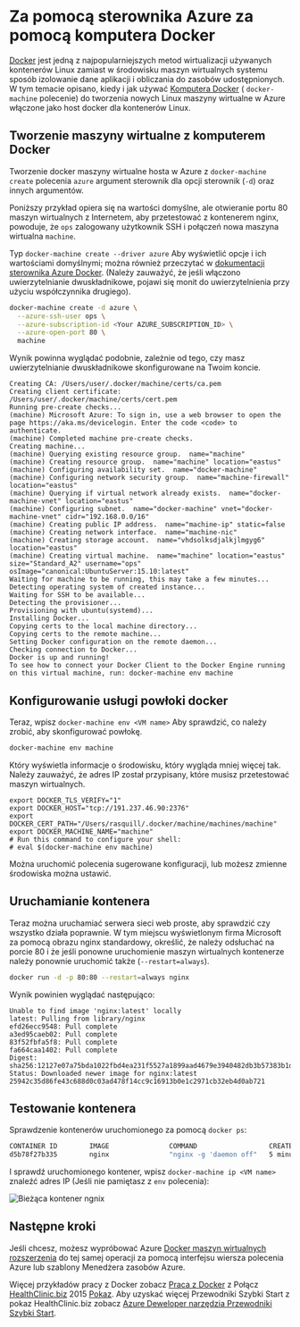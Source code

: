 <properties
    pageTitle="Tworzenie Docker hosts w Azure z komputerem Docker | Microsoft Azure"
    description="W tym artykule opisano używanie komputera Docker tworzenie docker hosts w Azure."
    services="virtual-machines-linux"
    documentationCenter=""
    authors="squillace"
    manager="timlt"
    editor="tysonn"/>

<tags
    ms.service="virtual-machines-linux"
    ms.devlang="multiple"
    ms.topic="article"
    ms.tgt_pltfrm="vm-linux"
    ms.workload="infrastructure-services"
    ms.date="07/22/2016"
    ms.author="rasquill"/>

# <a name="use-docker-machine-with-the-azure-driver"></a>Za pomocą sterownika Azure za pomocą komputera Docker

[Docker](https://www.docker.com/) jest jedną z najpopularniejszych metod wirtualizacji używanych kontenerów Linux zamiast w środowisku maszyn wirtualnych systemu sposób izolowanie dane aplikacji i obliczania do zasobów udostępnionych. W tym temacie opisano, kiedy i jak używać [Komputera Docker](https://docs.docker.com/machine/) ( `docker-machine` polecenie) do tworzenia nowych Linux maszyny wirtualne w Azure włączone jako host docker dla kontenerów Linux.


## <a name="create-vms-with-docker-machine"></a>Tworzenie maszyny wirtualne z komputerem Docker

Tworzenie docker maszyny wirtualne hosta w Azure z `docker-machine create` polecenia `azure` argument sterownik dla opcji sterownik (`-d`) oraz innych argumentów. 

Poniższy przykład opiera się na wartości domyślne, ale otwieranie portu 80 maszyn wirtualnych z Internetem, aby przetestować z kontenerem nginx, powoduje, że `ops` zalogowany użytkownik SSH i połączeń nowa maszyna wirtualna `machine`. 

Typ `docker-machine create --driver azure` Aby wyświetlić opcje i ich wartościami domyślnymi; można również przeczytać w [dokumentacji sterownika Azure Docker](https://docs.docker.com/machine/drivers/azure/). (Należy zauważyć, że jeśli włączono uwierzytelnianie dwuskładnikowe, pojawi się monit do uwierzytelnienia przy użyciu współczynnika drugiego).

```bash
docker-machine create -d azure \
  --azure-ssh-user ops \
  --azure-subscription-id <Your AZURE_SUBSCRIPTION_ID> \
  --azure-open-port 80 \
  machine
```

Wynik powinna wyglądać podobnie, zależnie od tego, czy masz uwierzytelnianie dwuskładnikowe skonfigurowane na Twoim koncie.

```
Creating CA: /Users/user/.docker/machine/certs/ca.pem
Creating client certificate: /Users/user/.docker/machine/certs/cert.pem
Running pre-create checks...
(machine) Microsoft Azure: To sign in, use a web browser to open the page https://aka.ms/devicelogin. Enter the code <code> to authenticate.
(machine) Completed machine pre-create checks.
Creating machine...
(machine) Querying existing resource group.  name="machine"
(machine) Creating resource group.  name="machine" location="eastus"
(machine) Configuring availability set.  name="docker-machine"
(machine) Configuring network security group.  name="machine-firewall" location="eastus"
(machine) Querying if virtual network already exists.  name="docker-machine-vnet" location="eastus"
(machine) Configuring subnet.  name="docker-machine" vnet="docker-machine-vnet" cidr="192.168.0.0/16"
(machine) Creating public IP address.  name="machine-ip" static=false
(machine) Creating network interface.  name="machine-nic"
(machine) Creating storage account.  name="vhdsolksdjalkjlmgyg6" location="eastus"
(machine) Creating virtual machine.  name="machine" location="eastus" size="Standard_A2" username="ops" osImage="canonical:UbuntuServer:15.10:latest"
Waiting for machine to be running, this may take a few minutes...
Detecting operating system of created instance...
Waiting for SSH to be available...
Detecting the provisioner...
Provisioning with ubuntu(systemd)...
Installing Docker...
Copying certs to the local machine directory...
Copying certs to the remote machine...
Setting Docker configuration on the remote daemon...
Checking connection to Docker...
Docker is up and running!
To see how to connect your Docker Client to the Docker Engine running on this virtual machine, run: docker-machine env machine
```

## <a name="configure-your-docker-shell"></a>Konfigurowanie usługi powłoki docker

Teraz, wpisz `docker-machine env <VM name>` Aby sprawdzić, co należy zrobić, aby skonfigurować powłokę. 

```bash
docker-machine env machine
```

Który wyświetla informacje o środowisku, który wygląda mniej więcej tak. Należy zauważyć, że adres IP został przypisany, które musisz przetestować maszyn wirtualnych.

```
export DOCKER_TLS_VERIFY="1"
export DOCKER_HOST="tcp://191.237.46.90:2376"
export DOCKER_CERT_PATH="/Users/rasquill/.docker/machine/machines/machine"
export DOCKER_MACHINE_NAME="machine"
# Run this command to configure your shell:
# eval $(docker-machine env machine)
```

Można uruchomić polecenia sugerowane konfiguracji, lub możesz zmienne środowiska można ustawić. 

## <a name="run-a-container"></a>Uruchamianie kontenera

Teraz można uruchamiać serwera sieci web proste, aby sprawdzić czy wszystko działa poprawnie. W tym miejscu wyświetlonym firma Microsoft za pomocą obrazu nginx standardowy, określić, że należy odsłuchać na porcie 80 i że jeśli ponowne uruchomienie maszyn wirtualnych kontenerze należy ponownie uruchomić także (`--restart=always`). 

```bash
docker run -d -p 80:80 --restart=always nginx
```

Wynik powinien wyglądać następująco:

```
Unable to find image 'nginx:latest' locally
latest: Pulling from library/nginx
efd26ecc9548: Pull complete
a3ed95caeb02: Pull complete
83f52fbfa5f8: Pull complete
fa664caa1402: Pull complete
Digest: sha256:12127e07a75bda1022fbd4ea231f5527a1899aad4679e3940482db3b57383b1d
Status: Downloaded newer image for nginx:latest
25942c35d86fe43c688d0c03ad478f14cc9c16913b0e1c2971cb32eb4d0ab721
```

## <a name="test-the-container"></a>Testowanie kontenera

Sprawdzenie kontenerów uruchomionego za pomocą `docker ps`:

```bash
CONTAINER ID        IMAGE               COMMAND                  CREATED             STATUS              PORTS                         NAMES
d5b78f27b335        nginx               "nginx -g 'daemon off"   5 minutes ago       Up 5 minutes        0.0.0.0:80->80/tcp, 443/tcp   goofy_mahavira
```

I sprawdź uruchomionego kontener, wpisz `docker-machine ip <VM name>` znaleźć adres IP (Jeśli nie pamiętasz z `env` polecenia):

![Bieżąca kontener ngnix](./media/virtual-machines-linux-docker-machine/nginxsuccess.png)

## <a name="next-steps"></a>Następne kroki

Jeśli chcesz, możesz wypróbować Azure [Docker maszyn wirtualnych rozszerzenia](virtual-machines-linux-dockerextension.md) do tej samej operacji za pomocą interfejsu wiersza polecenia Azure lub szablony Menedżera zasobów Azure. 

Więcej przykładów pracy z Docker zobacz [Praca z Docker](https://github.com/Microsoft/HealthClinic.biz/wiki/Working-with-Docker) z Połącz [HealthClinic.biz](https://github.com/Microsoft/HealthClinic.biz) 2015 [Pokaz](https://blogs.msdn.microsoft.com/visualstudio/2015/12/08/connectdemos-2015-healthclinic-biz/). Aby uzyskać więcej Przewodniki Szybki Start z pokaz HealthClinic.biz zobacz [Azure Deweloper narzędzia Przewodniki Szybki Start](https://github.com/Microsoft/HealthClinic.biz/wiki/Azure-Developer-Tools-Quickstarts).

